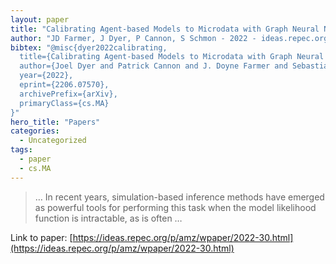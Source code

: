 ```yaml
---
layout: paper
title: "Calibrating Agent-based Models to Microdata with Graph Neural Networks"
author: "JD Farmer, J Dyer, P Cannon, S Schmon - 2022 - ideas.repec.org"
bibtex: "@misc{dyer2022calibrating,
  title={Calibrating Agent-based Models to Microdata with Graph Neural Networks}, 
  author={Joel Dyer and Patrick Cannon and J. Doyne Farmer and Sebastian M. Schmon},
  year={2022},
  eprint={2206.07570},
  archivePrefix={arXiv},
  primaryClass={cs.MA}
}"
hero_title: "Papers"
categories:
  - Uncategorized
tags:
  - paper
  - cs.MA
---
```

>… In recent years, simulation-based inference methods have emerged as powerful tools for performing this task when the model likelihood function is intractable, as is often …

Link to paper: [https://ideas.repec.org/p/amz/wpaper/2022-30.html](https://ideas.repec.org/p/amz/wpaper/2022-30.html)



